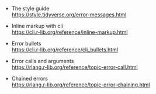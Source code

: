 - The style guide\
  <https://style.tidyverse.org/error-messages.html>

- Inline markup with cli\
  <https://cli.r-lib.org/reference/inline-markup.html>

- Error bullets\
  <https://cli.r-lib.org/reference/cli_bullets.html>

- Error calls and arguments\
  <https://rlang.r-lib.org/reference/topic-error-call.html>

- Chained errors\
  <https://rlang.r-lib.org/reference/topic-error-chaining.html>
